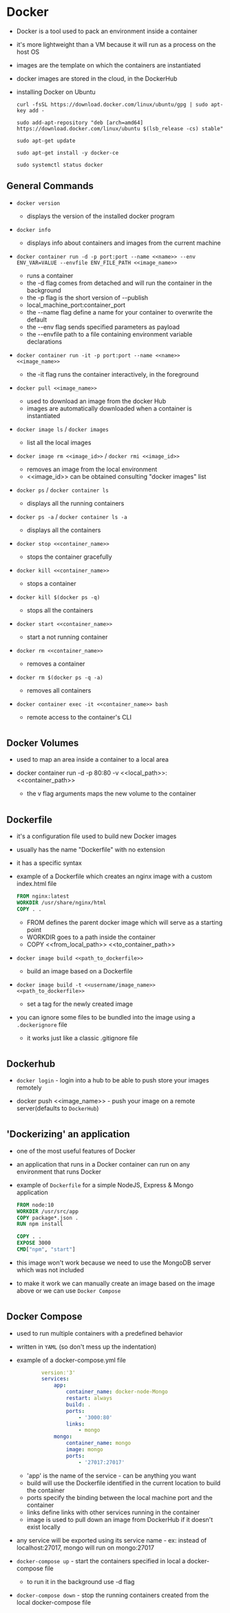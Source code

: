# Docker

- Docker is a tool used to pack an environment inside a container

- it's more lightweight than a VM because it will run as a process on the host OS

- images are the template on which the containers are instantiated

- docker images are stored in the cloud, in the DockerHub

- installing Docker on Ubuntu
    ```
    curl -fsSL https://download.docker.com/linux/ubuntu/gpg | sudo apt-key add -

    sudo add-apt-repository "deb [arch=amd64] https://download.docker.com/linux/ubuntu $(lsb_release -cs) stable"

    sudo apt-get update

    sudo apt-get install -y docker-ce

    sudo systemctl status docker
    ```

## General Commands
- `docker version`
    - displays the version of the installed docker program

- `docker info`
    - displays info about containers and images from the current machine

- `docker container run -d -p port:port --name <<name>> --env ENV_VAR=VALUE --envfile ENV_FILE_PATH <<image_name>>`
    - runs a container
    - the -d flag comes from detached and will run the container in the background  
    - the -p flag is the short version of --publish
    - local_machine_port:container_port
    - the --name flag define a name for your container to overwrite the default
    - the --env flag sends specified parameters as payload
    - the --envfile path to a file containing environment variable declarations

- `docker container run -it -p port:port --name <<name>> <<image_name>>`
    - the -it flag runs the container interactively, in the foreground

- `docker pull <<image_name>>`
    - used to download an image from the docker Hub
    - images are automatically downloaded when a container is instantiated
        
- `docker image ls` / `docker images` 
    - list all the local images

- `docker image rm <<image_id>>` / `docker rmi <<image_id>>`
    - removes an image from the local environment
    - <<image_id>> can be obtained consulting "docker images" list
                                  
- `docker ps` / `docker container ls`
    - displays all the running containers

- `docker ps -a` / `docker container ls -a`
    - displays all the containers

- `docker stop <<container_name>>`
    - stops the container gracefully

- `docker kill <<container_name>>`
    - stops a container

- `docker kill $(docker ps -q)` 
    - stops all the containers

- `docker start <<container_name>>`
    - start a not running container

- `docker rm <<container_name>>` 
    - removes a container

- `docker rm $(docker ps -q -a)`
    - removes all containers

- `docker container exec -it <<container_name>> bash` 
    - remote access to the container's CLI

#
## Docker Volumes
- used to map an area inside a container to a local area
        
- docker container run -d -p 80:80 -v <<local_path>>:<<container_path>>
    - the v flag arguments maps the new volume to the container

#
## Dockerfile
- it's a configuration file used to build new Docker images

- usually has the name "Dockerfile" with no extension

- it has a specific syntax
        
- example of a Dockerfile which creates an nginx image with a custom index.html file
    ```dockerfile
    FROM nginx:latest
    WORKDIR /usr/share/nginx/html
    COPY . .
    ```
    - FROM defines the parent docker image which will serve as a starting point
    - WORKDIR goes to a path inside the container
    - COPY <<from_local_path>> <<to_container_path>>

-  `docker image build <<path_to_dockerfile>>`
    - build an image based on a Dockerfile

- `docker image build -t <<username/image_name>> <<path_to_dockerfile>>`
    - set a tag for the newly created image

- you can ignore some files to be bundled into the image using a `.dockerignore` file
    - it works just like a classic .gitignore file

#
## Dockerhub

- `docker login` - login into a hub to be able to push store your images remotely

- docker push <<image_name>> - push your image on a remote server(defaults to `DockerHub`)

#
## 'Dockerizing' an application
- one of the most useful features of Docker

- an application that runs in a Docker container can run on any environment that runs Docker

- example of `Dockerfile` for a simple NodeJS, Express & Mongo application
    ```dockerfile
    FROM node:10
    WORKDIR /usr/src/app
    COPY package*.json .
    RUN npm install

    COPY . .
    EXPOSE 3000
    CMD["npm", "start"]
    ```
- this image won't work because we need to use the MongoDB server which was not included

- to make it work we can manually create an image based on the image above or we can use `Docker Compose`

#
## Docker Compose
- used to run multiple containers with a predefined behavior

- written in `YAML` (so don't mess up the indentation)

- example of a docker-compose.yml file
    ```yaml
            version:'3'
            services:
                app:
                    container_name: docker-node-Mongo
                    restart: always
                    build: .
                    ports:
                        - '3000:80'
                    links:
                        - mongo
                mongo:
                    container_name: mongo
                    image: mongo
                    ports:
                        - '27017:27017'                    
    ```
    - 'app' is the name of the service - can be anything you want
    - build will use the Dockerfile identified in the current location to build the container
    - ports specify the binding between the local machine port and the container
    - links define links with other services running in the container
    - image is used to pull down an image from DockerHub if it doesn't exist locally

-  any service will be exported using its service name
        - ex: instead of localhost:27017, mongo will run on mongo:27017

- `docker-compose up` - start the containers specified in local a docker-compose file 
    - to run it in the background use -d flag

- `docker-compose down` - stop the running containers created from the local docker-compose file
